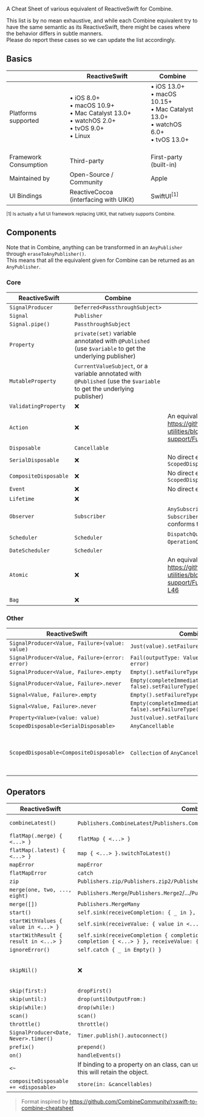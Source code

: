 A Cheat Sheet of various equivalent of ReactiveSwift for Combine.

This list is by no mean exhaustive, and while each Combine equivalent try to have the same semantic as its ReactiveSwift, there might be cases where the behavior differs in subtle manners.  
Please do report these cases so we can update the list accordingly.

## Basics

|                       | ReactiveSwift                                                                                             | Combine                                                                                                     |
|-----------------------|-----------------------------------------------------------------------------------------------------------|-------------------------------------------------------------------------------------------------------------|
| Platforms supported   | • iOS 8.0+<br />• macOS 10.9+<br />• Mac Catalyst 13.0+<br />• watchOS 2.0+<br />• tvOS 9.0+<br />• Linux | • iOS 13.0+<br />• macOS 10.15+<br />• Mac Catalyst 13.0+<br />• watchOS 6.0+<br />• tvOS 13.0+<br />&nbsp; |
| Framework Consumption | Third-party                                                                                               | First-party (built-in)                                                                                      |
| Maintained by         | Open-Source / Community                                                                                   | Apple                                                                                                       |
| UI Bindings           | ReactiveCocoa (interfacing with UIKit)                                                                    | SwiftUI<sup>[1]</sup>                                                                                       |

<small>[1] Is actually a full UI framework replacing UIKit, that natively supports Combine.</small>

## Components

Note that in Combine, anything can be transformed in an `AnyPublisher` through `eraseToAnyPublisher()`.  
This means that all the equivalent given for Combine can be returned as an `AnyPublisher`.

### Core

| ReactiveSwift         | Combine                                                                                                                | Notes                                                                                                            |
|-----------------------|------------------------------------------------------------------------------------------------------------------------|------------------------------------------------------------------------------------------------------------------|
| `SignalProducer`      | `Deferred<PassthroughSubject>`                                                                                         |                                                                                                                  |
| `Signal`              | `Publisher`                                                                                                            |                                                                                                                  |
| `Signal.pipe()`       | `PassthroughSubject`                                                                                                   |                                                                                                                  |
| `Property`            | `private(set)` variable annotated with `@Published` (use `$variable` to get the underlying publisher)                  |                                                                                                                  |
| `MutableProperty`     | `CurrentValueSubject`, or a variable annotated with `@Published` (use the `$variable` to get the underlying publisher) |                                                                                                                  |
| `ValidatingProperty`  | ❌                                                                                                                      |                                                                                                                  |
| `Action`              | ❌                                                                                                                      | An equivalent exists at https://github.com/Fueled/ios-utilities/blob/v3-support/FueledUtils/Combine/Action.swift |
| `Disposable`          | `Cancellable`                                                                                                          |                                                                                                                  |
| `SerialDisposable`    | ❌                                                                                                                      | No direct equivalent, see `ScopedDisposable<SerialDisposable>`                                                   |
| `CompositeDisposable` | ❌                                                                                                                      | No direct equivalent, see `ScopedDisposable<CompositeDisposable>`                                                |
| `Event`               | ❌                                                                                                                      | No direct equivalent                                                                                             |
| `Lifetime`            | ❌                                                                                                                      |                                                                                                                  |
| `Observer`            | `Subscriber`                                                                                                           | `AnySubscriber` can be used to create a `Subscriber` without creating a type that conforms to the former         |
| `Scheduler`           | `Scheduler`                                                                                                            | `DispatchQueue`, `RunLoop`, `ImmediateScheduler`, `OperationQueue` conforms to `Scheduler`                       |
| `DateScheduler`       | `Scheduler`                                                                                                            |  |
| `Atomic`              | ❌                                                                                                                      | An equivalent called `AtomicValue` exists at https://github.com/Fueled/ios-utilities/blob/v3-support/FueledUtils/Core/Atomic.swift#L19-L46 |
| `Bag`                 | ❌                                                                                                                      |  |

### Other

| ReactiveSwift                                  | Combine                                                          | Notes                                                                                                                                 |
|------------------------------------------------|------------------------------------------------------------------|---------------------------------------------------------------------------------------------------------------------------------------|
| `SignalProducer<Value, Failure>(value: value)` | `Just(value).setFailureType(Failure.self)`                       |                                                                                                                                       |
| `SignalProducer<Value, Failure>(error: error)` | `Fail(outputType: Value.self, failure: error)`                   |                                                                                                                                       |
| `SignalProducer<Value, Failure>.empty`         | `Empty().setFailureType(Failure.self)`                           |                                                                                                                                       |
| `SignalProducer<Value, Failure>.never`         | `Empty(completeImmediately: false).setFailureType(Failure.self)` |                                                                                                                                       |
| `Signal<Value, Failure>.empty`                 | `Empty().setFailureType(Failure.self)`                           |                                                                                                                                       |
| `Signal<Value, Failure>.never`                 | `Empty(completeImmediately: false).setFailureType(Failure.self)` |                                                                                                                                       |
| `Property<Value>(value: value)`                | `Just(value).setFailureType(Failure.self)`                       |                                                                                                                                       |
| `ScopedDisposable<SerialDisposable>`           | `AnyCancellable`                                                 |                                                                                                                                       |
| `ScopedDisposable<CompositeDisposable>`        | `Collection` of `AnyCancellable`s                                | Call `anyCancellable.store(in: collection)`, where `collection` can be an `Array`, a `Set`, or any other `RangeReplaceableCollection` |

## Operators

| ReactiveSwift                         | Combine                                                                                                                               | Notes                                                                                                                                       |
|---------------------------------------|---------------------------------------------------------------------------------------------------------------------------------------|---------------------------------------------------------------------------------------------------------------------------------------------|
| `combineLatest()`                     | `Publishers.CombineLatest`/`Publishers.CombineLatest3`/`Publishers.CombineLatest4`                                                    | Limited to up to 4 parameters, as opposed to 10 for `ReactiveSwift`.                                                                        |
| `flatMap(.merge) { <...> }`          | `flatMap { <...> }`                                                                                                                   |                                                                                                                                             |
| `flatMap(.latest) { <...> }`          | `map { <...> }.switchToLatest()`                                                                                                                   |                                                                                                                                             |
| `mapError`                            | `mapError`                                                                                                                            |                                                                                                                                             |
| `flatMapError`                        | `catch`                                                                                                                               |                                                                                                                                             |
| `zip`                                 | `Publishers.zip/Publishers.zip2/Publishers.zip3`                                                                                      |                                                                                                                                             |
| `merge(one, two, ..., eight)`         | `Publishers.Merge`/`Publishers.Merge2`/.../`Publishers.Merge8`                                                                        |                                                                                                                                             |
| `merge([])`                           | `Publishers.MergeMany`                                                                                                                |                                                                                                                                             |
| `start()`                             | `self.sink(receiveCompletion: { _ in }, receiveValue: { _ in })`                                                                      |                                                                                                                                             |
| `startWithValues { value in <...> }`  | `self.sink(receiveValue: { value in <...> })`                                                                                         |                                                                                                                                             |
| `startWithResult { result in <...> }` | `self.sink(receiveCompletion { completion in if case .failure(let error) = completion { <...> } }, receiveValue: { value in <...> })` |                                                                                                                                             |
| `ignoreError()`                       | `self.catch { _ in Empty() }`                                                                                                         |                                                                                                                                             |
| `skipNil()`                           | ❌                                                                                                                                     | An equivalent can be found at https://github.com/Fueled/ios-utilities/blob/v3-support/FueledUtils/Combine/PublisherExtensions.swift#L36-L38 |
| `skip(first:)`                        | `dropFirst()`                                                                                                                         |                                                                                                                                             |
| `skip(until:)`                        | `drop(untilOutputFrom:)`                                                                                                              |                                                                                                                                             |
| `skip(while:)`                        | `drop(while:)`                                                                                                                        |                                                                                                                                             |
| `scan()`                              | `scan()`                                                                                                                              |                                                                                                                                             |
| `throttle()`                          | `throttle()`                                                                                                                          |                                                                                                                                             |
| `SignalProducer<Date, Never>.timer()` | `Timer.publish().autoconnect()`                                                                                                       |                                                                                                                                             |
| `prefix()`                            | `prepend()`                                                                                                                           |                                                                                                                                             |
| `on()`                                | `handleEvents()`                                                                                                                      |                                                                                                                                             |
| `<~`                                  | If binding to a property on an class, can use `.assign(to:, on:)`. Keep in mind that this will retain the object.                     |                                                                                                                                             |
| `compositeDisposable += <disposable>` | `store(in: &cancellables)`                                                                                                            |                                                                                                                                             |

> Format inspired by https://github.com/CombineCommunity/rxswift-to-combine-cheatsheet
